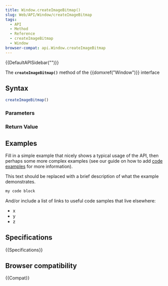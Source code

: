 ```yaml
---
title: Window.createImageBitmap()
slug: Web/API/Window/createImageBitmap
tags:
  - API
  - Method
  - Reference
  - createImageBitmap
  - Window
browser-compat: api.Window.createImageBitmap
---
```

{{DefaultAPISidebar("")}}

The **`createImageBitmap()`** method of the {{domxref("Window")}} interface 

## Syntax

```js
createImageBitmap()
```

### Parameters



### Return Value



## Examples

Fill in a simple example that nicely shows a typical usage of the API, then perhaps some more complex examples (see our guide on how to add [code examples](/en-US/docs/MDN/Contribute/Structures/Code_examples) for more information).

This text should be replaced with a brief description of what the example demonstrates.

```js
my code block
```

And/or include a list of links to useful code samples that live elsewhere:

*   x
*   y
*   z

## Specifications

{{Specifications}}

## Browser compatibility

{{Compat}}

